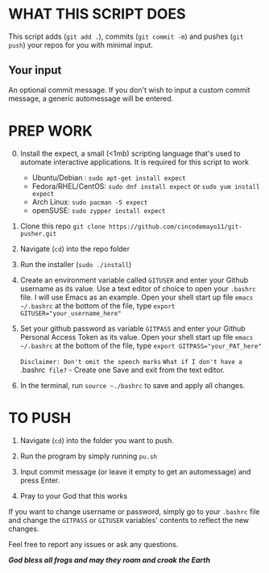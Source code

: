 # WHAT THIS SCRIPT DOES

This script adds (`git add .`), commits (`git commit -m`) and pushes (`git push`) your repos for you with minimal input.

## Your input

An optional commit message. If you don't wish to input a custom commit message, a generic automessage will be entered.


# PREP WORK

0. Install the expect, a small (<1mb) scripting language that's used to automate interactive applications. It is required for this script to work
     * Ubuntu/Debian : `sudo apt-get install expect`
     * Fedora/RHEL/CentOS: `sudo dnf install expect` or `sudo yum install expect`
     * Arch Linux: `sudo pacman -S expect`
     * openSUSE: `sudo zypper install expect`

1. Clone this repo
   ```git clone https://github.com/cincodemayo11/git-pusher.git```

2. Navigate (`cd`) into the repo folder

3. Run the installer (`sudo ./install`)

4. Create an environment variable called `GITUSER` and enter your Github username as its value.
   Use a text editor of choice to open your `.bashrc` file. I will use Emacs as an example.
   Open your shell start up file
   ```emacs ~/.bashrc```
   at the bottom of the file, type
   ```export GITUSER="your_username_here"```

5. Set your github password as variable `GITPASS` and enter your Github Personal Access Token as its value.
   Open your shell start up file
   ```emacs ~/.bashrc```
   at the bottom of the file, type
   ```export GITPASS="your_PAT_here"```

   ```Disclaimer: Don't omit the speech marks```
   `What if I don't have a `.bashrc` file?` - Create one
   Save and exit from the text editor.

6. In the terminal, run `source ~./bashrc` to save and apply all changes.

# TO PUSH


1. Navigate (`cd`) into the folder you want to push.

2. Run the program by simply running
   ```pu.sh```

3. Input commit message (or leave it empty to get an automessage) and press Enter.

4. Pray to your God that this works

If you want to change username or password, simply go to your `.bashrc` file and change the `GITPASS` or `GITUSER` variables' contents to reflect the new changes.

Feel free to report any issues or ask any questions.

*****************God bless all frogs and may they roam and croak the Earth*****************
